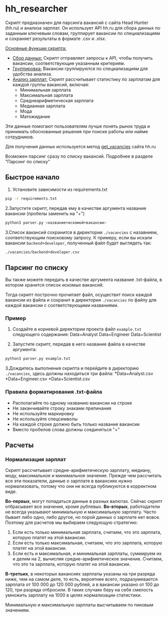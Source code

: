 # hh_researcher

Скрипт предназначен для парсинга вакансий с сайта Head Hunter (hh.ru) и анализа зарплат. Он использует API hh.ru для сбора данных по заданным ключевым словам, группирует вакансии по специализациям и сохраняет результаты в формате .csv и .xlsx.

<ins>Основные функции скрипта:</ins>

* <ins>Сбор данных:</ins> Скрипт отправляет запросы к API, чтобы получить вакансии, соответствующие указанным критериям.
* <ins>Группировка:</ins> Вакансии группируются по специализациям для удобства анализа.
* <ins>Анализ зарплат:</ins> Скрипт рассчитывает статистику по зарплатам для каждой группы вакансий, включая:
  * Минимальная зарплата
  * Максимальная зарплата
  * Среднеарифметическая зарплата
  * Медианная зарплата
  * Мода
  * Матожидание

Эти данные помогают пользователям лучше понять рынок труда и принимать обоснованные решения при поиске работы или найме сотрудников.

Для получения данных используется метод [get_vacancies](https://api.hh.ru/openapi/redoc#tag/Poisk-vakansij/operation/get-vacancies) сайта hh.ru

Возможен парсинг сразу по списку вакансий. Подробнее в разделе "Парсинг по списку"

## Быстрое начало

1. Установите зависимости из requirements.txt

```Bash
pip -r requirements.txt
```

2.Запустите скрипт, передав ему в качестве аргумента название вакансии (пробелы заменить на "+")

```Bash
python3 parser.py <название+искомой+вакансии>
```

3.Список вакансий сохранится в директории `./vacancies` с назавнием, соответствующим поисковому запросу. К примеру, если вы искали вакансии `backend+developer`, полученный файл будет выглядеть так:

```Bash
./vacancies/backend+developer.csv
```

## Парсинг по списку

Вы также можете передать в качестве аргумента название .txt-файла, в котором хранится список искомых вакансий.

Тогда скрипт построчно прочитает файл, осуществит поиск каждой вакансии из файла и сохранит в директории `./vacancies` по файлу для каждой вакансии с соответствующими названиями.

### Пример

1. Создайте в корневой директории проекта файл `example.txt` следующего содержания:
    Data+Analyst
    Data+Engineer
    Data+Scientist

2. Запустите скрипт, передав в него название файла в качестве аргумента:

```Bash
python3 parser.py example.txt
```

3.Дождитесь выполнения скрипта и перейдите в директорию `./vacancies`, здесь должны находиться три файла:
    *Data+Analyst.csv
    *Data+Engineer.csv
    *Data+Scientist.csv

### Правила форматирования .txt-файла

* Располагайте по одному названию вакансии на строке
* Не заканчивайте строку знаками препинания
* Не используйте маркировку
* Не используйте спецсимволы
* На каждой строке должно быть только название вакансии
* Вместо пробелов слова должны соединяться "+"

## Расчеты

### Нормализация зарплат

Скрипт рассчитывает средне-арифметическую зарплату, медиану, моду, максимальное и минимальное значение. Прежде чем рассчитать все эти показатели, данные о зарплате в вакансиях нужно нормализовать, потому что они не всегда публикуются в корректном виде.

__Во-первых__, могут попадаться данные в разных валютах. Сейчас скрипт отбрасывает все значения, кроме рублевых.
__Во-вторых__, работодатели не всегда указывают минимальную и максимальную зарплату. Часто бывает либо одно, либо другое, но порой данных о зарплате нет вовсе. Поэтому для расчетов мы выбираем следующую стратегию:

1. Если есть только минимальная зарплата, считаем, что это зарплата, которую платят на этой вакансии.
2. Если есть только максимальная, считаем, что это зарплата, которую платят на этой вакансии.
3. Если есть и максимальная, и минимальная зарплаты, суммируем их и делим на 2, вычисляя средне-арифметическое значение. Считаем, что это та зарплата, которую платят на этой вакансии.

__В-третьих__, в некоторых вакансиях зарплаты указаны на три разряда ниже, чем на самом деле, то есть, вероятнее всего, подразумевается зарплата от 100 000 до 120 000 рублей, а в вакансии указано от 100 до 120, три разряда отбросили. В таких случаях беру на себя смелость умножить зарплату на 1000 в целях нормализации статистики.

Минимальную и максимальную зарплаты высчитываем по пиковым значениям.
